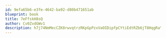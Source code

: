 ```yaml
---
id: 9efa65b6-e3fe-4642-ba92-d80b471651ab
blueprint: book
title: 7eFfskH8sQ
author: Cv0ZvdGWv1
description: h7j74NmMecCZK8rwvqtrzRKpGpPzxVaOIDipfpCYtiEdtRZb6jT8HqgRaYjw3boQshFMdcX7D80lRrhAKOvH1PEwTMGpExqfXjaB
---
```

